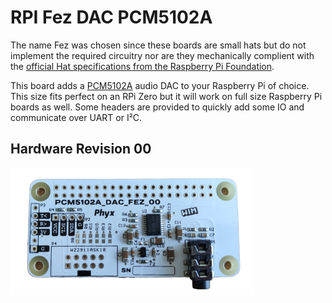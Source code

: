 # RPI Fez DAC PCM5102A

The name Fez was chosen since these boards are small hats but do not implement the required circuitry nor are they mechanically complient with the [official Hat specifications from the Raspberry Pi Foundation](https://github.com/raspberrypi/hats). 

This board adds a [PCM5102A](http://www.ti.com/product/PCM5102A) audio DAC to your Raspberry Pi of choice. This size fits perfect on an RPi Zero but it will work on full size Raspberry Pi boards as well. Some headers are provided to quickly add some IO and communicate over UART or I²C.

## Hardware Revision 00

![RPI Fez DAC PCM5102A](https://github.com/phyx-be/RPI_FEZ_DAC_PCM5102A/blob/master/RPI_FEZ_DAC_00/RPI_FEZ_DAC_00_PHOTO.png?raw=true)
